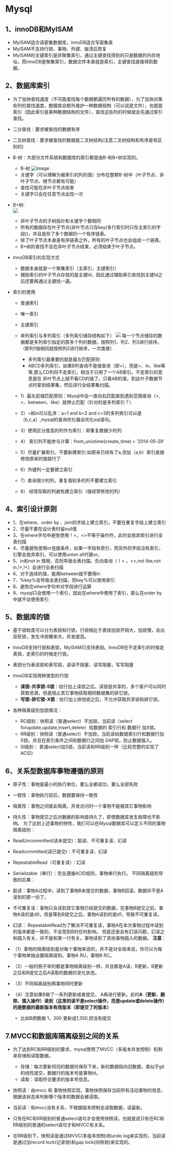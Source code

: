 # Mysql
## 1、innoDB和MyISAM
*   MyISAM适合读密集数据库，innoDB适合写密集表
* MyISAM不支持行锁、事物、外键、崩溃后恢复
* MyISAM的主键索引是非聚集索引，通过主键查找得到的只是数据的内存地址。而innoDB是聚集索引，数据文件本身就是索引，主键查找直接得到数据。
## 2、数据库**索引**
* 为了加快查找速度（不可能查找每个数据都遍历所有的数据），为了加快对某些列的查找速度，数据库会额外维护一种数据结构（可以说是文件），也就是索引（因此索引是某种数据结构的文件），查找这些列的时候就会先通过索引查找。
* 二分查找：要求被查找的数据有序
* 二叉树查找：要求被查找的数据是二叉树结构(注意二叉树结构和有序是有区别的)
* B-树：大部分文件系统和数据库的索引都是由B-和B+树实现的。

    * B-树
    ![image](https://upload-images.jianshu.io/upload_images/5687393-b2a7f4a75a657b0b.JPG?imageMogr2/auto-orient/)
    * 关键字（可以理解为被索引的列的值）分布在整颗B-树中（叶子节点、非叶子节点、根节点都有可能）
    * 查找可能在非叶子节点结束
    * 关键字只会在任意节点出现一次
* B+树:  
    ![](https://upload-images.jianshu.io/upload_images/5687393-717ab97b31dfa84b.png?imageMogr2/auto-orient/strip%7CimageView2/2/w/569/format/webp)
    * 非叶子节点的子树指针和关键字个数相同
    * 所有的数据存在叶子节点(非叶节点只存key(多行索引时只存主索引的字段))，并且是存了多个数据的一个有序链表。
    * 除了叶子节点本身是有序链表之外，所有的叶子节点也会组成一个链表。
    * B+树的查找不会在非叶子节点结束，必须结束于叶子节点。

* InnoDB索引的实现方式

    * 数据本身就是一个聚集索引（主索引，主键索引）
    * 辅助索引的叶子节点存放的是主键Id，因此通过辅助索引查找到主键Id之后还要再通过主键找一遍。

* 索引的使用

   * 普通索引
   * 唯一索引
   * 主键索引
   * 单列索引与多列索引（多列索引储存结构如下）
   ![](https://img-blog.csdnimg.cn/20181207153615495.png?x-oss-process=image/watermark,type_ZmFuZ3poZW5naGVpdGk,shadow_10,text_aHR0cHM6Ly9ibG9nLmNzZG4ubmV0L3NqMTIzMTk4NA==,size_16,color_FFFFFF,t_70)
   每一个节点储存的数据都是多列索引指定的那多个列的数据，按照列1、列2、列3进行排序。（即列1值相同就按照列2进行排序，一次类推）

        * 多列索引最重要的就是最左匹配原则
        * ABCD多列索引，如果B列查询不是值查询（即=），而是>、in、like等等,那么CD列将不走索引，相当于只用了一个AB索引。不走索引的意思是在 非叶节点上就不看CD的值了。只看AB的值，到达叶子数据节点时拿到结果集，然后进行全结果集扫描。
    * 1）最左前缀匹配原则：Mysql中会一直向右匹配直到遇到范围查询（>,<、between、like）就停止匹配（针对的是多列索引？）
    * 2）=和in可以乱序：a=1 and b=2 and c=3的多列索引可以是（b,c,a）,mysql的查询优化器会优化sql语句。
    * 3）使用区分度高的列作为索引：即重复数据少的列
    * 4） 索引列不能参与计算：from_unixtime(create_time) = ’2014-05-29’
    * 5）尽量扩展索引，不要新建索引:如原来已经有了a,添加（a,b）索引直接修改原来的值就行了
    * 6）外键列一定要建立索引
    * 7）查询很少的列，重复值较多的列不要建立索引
    * 8） 经常存取的列避免建立索引（值经常修改的列）
## 4、索引设计原则
* 1、在where、order by 、join的字段上建立索引，不要在重复字段上建立索引
* 2、尽量不要在设计表时留null值
* 3、在where字句中避免使用！=，<>不等于操作符，此时会放弃索引进行全表扫描
* 4、尽量避免使用or连接条件，如果一字段有索引，而另外的字段没有索引，引擎会放弃索引。可以使用union all代替or。
* 5、in和not in 慎用，否则导致全表扫描。负向查询（！= ，<>,not like,not in,!>,!<）会进行全表扫描
* 6、对于连续的值，能用between就不要用in
* 7、%key%会导致全表扫描，而key%可以使用索引
* 8、避免在where字句中对字段进行运算
* 9、mysql只会使用一个索引，因此在where中使用了索引，那么在order by中就不会使用索引
## 5、数据库的锁
* 基于锁粒度可以分为表锁和行锁，行锁相比于表锁加锁开销大，加锁慢，会出现死锁，发生冲突概率大，并发度高。
* InnoDB支持行锁和表锁，MyISAM只支持表锁。InnoDB在不走索引的时候走表锁，走索引的时候走行锁。
* 表锁分为表读锁和表写锁，读读不阻塞，读写阻塞，写写阻塞
* InnoDB实现两种类型的行锁

   * **读锁-共享锁-S锁**：给行加上读锁之后，读锁是共享的，多个客户可以同时获取资源，但是阻止其它事物获取相同数据集的排它锁。
   * **写锁-排它锁-X锁**：给行加上排他锁之后，不允许获取共享锁和排它锁。

*  各种隔离级别加锁情况：
    * RC级别：快照读（普通select）不加锁，当前读（select forupdate,update,insert,delete）给数据的 索引行和 数据行 加X锁。
    * RR级别：快照读（普通select）不加锁，当前读给数据索引行和数据行加X锁，并且在索引条件之间和数据行之间加 GAP锁，防止数据插入。
    * SI级别： 普通select加S锁，当前读和RR级别一样（比较完整的实现了ACID）
## 6、关系型数据库**事物**遵循的原则
* 原子性：事物是最小的执行单位，要么全都成功，要么全部失败
* 一致性：事物执行前后，数据要保持一致性
* 隔离性：事物之间彼此隔离，并发访问时一个事物不能被其它事物影响
* 持久性：事物提交之后对数据的影响是持久了，即使数据库发生故障也不影响。
为了达到上述事物的特性，我们可以在Mysql数据库可以定义不同的事物隔离级别：
* ReadUncommitted(读未提交)：脏读、不可重复读、幻读
* Readcommitted(读已提交)：不可重复读、幻读
* RepeatableRead（可重复读）：幻读
* Serializable（串行）：完全遵循ACID规则，事物串行执行。
不同隔离级别导致的后果：
* 脏读：事物A过程中，读到了事物B未提交的数据，事物B回滚，数据并不是A读到的那一份了。
* 不可重复读：事物只会读到其它事物已经提交的数据，在事物B提交之前，事物A读的是d0，但是等到B提交之后，事物A读到的是d1，导致不可重复读。
* 幻读： RepeatableRead为了解决不可重复读，事物A在本次事物过程中读到的版本都是一致的，不会受到B的任何影响。 但是还是会有幻读问题，幻读之和插入有关，并不是和某一行有关。事物读到了其他事物插入的数据。
**注意**：
* （1）事物的隔离级别是对每个事物来说的，并不是对全局来说，你可以为每个事物单独设置隔离级别。事物A RU，事物B RC。
* （2）一般的例子举的都是事物隔离级别一样，并且都是A读，B更新，B更新之后和B提交之后A读取的数据的变化状态。
* （3）不同隔离级别两事物同时更新
* （4）注意如果B做了一系列更新或者提交， A再进行更新，此时**A（更新、删除、插入操作）读到（这里的读不是select操作，而是update或delete操作）的是数据的最新版本有效版本（即提交了的版本）**

    * 比如B把数据 1，300 更新成1,350,但没有提交
## 7.MVCC和数据库隔离级别之间的关系
*   为了达到RC和RR级别的要求，mysql使用了MVCC（多版本并发控制）机制来存储和读取数据。

    * 存储：每次更新将旧的数据份保存下来，新的数据指向旧数据，类似于git的线性提交，数据行的版本号是事物Id。
    * 读取：读取符合要求的版本号信息。
*  快照读：由mvcc 和 事物快照实现，事物快照保存当前所有活动事物的信息，根据该状态来判断哪个版本的数据会被读取。
*  当前读：和mvcc没有关系，不根据版本控制去读取数据，读最新。
*  只有在RC和RR级别的普通select语句才会使用快照读，也就是说只有在RC和RR级别的普通的select语句才和MVCC有关系。
* 在RR级别下，快照读是通过MVVC(多版本控制)和undo log来实现的，当前读是通过加record lock(记录锁)和gap lock(间隙锁)来实现的。
